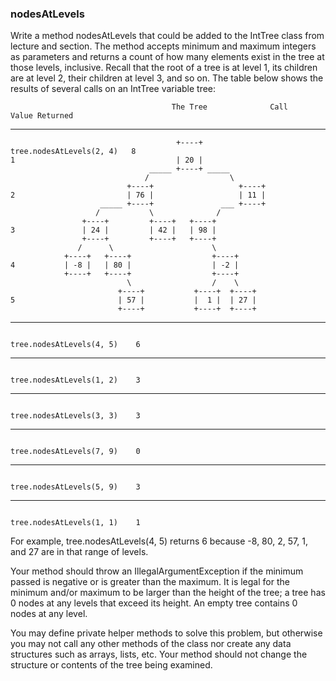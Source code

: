 <div class="viewer">

### nodesAtLevels

<div>

Write a method nodesAtLevels that could be added to the IntTree class from lecture and section. The method accepts minimum and maximum integers as parameters and returns a count of how many elements exist in the tree at those levels, inclusive. Recall that the root of a tree is at level 1, its children are at level 2, their children at level 3, and so on. The table below shows the results of several calls on an IntTree variable tree:

                                        The Tree              Call                       Value Returned

* * *

                                         +----+               tree.nodesAtLevels(2, 4)   8
    1                                    | 20 |               
                                   _____ +----+ _____
                                  /                  \
                              +----+                   +----+
    2                         | 76 |                   | 11 |
                        _____ +----+               ___ +----+
                       /           \              /
                    +----+         +----+   +----+
    3               | 24 |         | 42 |   | 98 |
                    +----+         +----+   +----+
                   /      \                      \
                +----+   +----+                  +----+
    4           | -8 |   | 80 |                  | -2 |
                +----+   +----+                  +----+
                              \                  /    \
                            +----+           +----+  +----+
    5                       | 57 |           |  1 |  | 27 |
                            +----+           +----+  +----+

* * *

                                                             tree.nodesAtLevels(4, 5)    6

* * *

                                                             tree.nodesAtLevels(1, 2)    3

* * *

                                                             tree.nodesAtLevels(3, 3)    3

* * *

                                                             tree.nodesAtLevels(7, 9)    0

* * *

                                                             tree.nodesAtLevels(5, 9)    3

* * *

                                                             tree.nodesAtLevels(1, 1)    1

For example, tree.nodesAtLevels(4, 5) returns 6 because -8, 80, 2, 57, 1, and 27 are in that range of levels.

Your method should throw an IllegalArgumentException if the minimum passed is negative or is greater than the maximum. It is legal for the minimum and/or maximum to be larger than the height of the tree; a tree has 0 nodes at any levels that exceed its height. An empty tree contains 0 nodes at any level.

You may define private helper methods to solve this problem, but otherwise you may not call any other methods of the class nor create any data structures such as arrays, lists, etc. Your method should not change the structure or contents of the tree being examined.

</div>

</div>